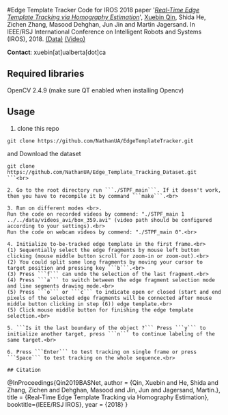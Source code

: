 #Edge Template Tracker
Code for IROS 2018 paper '[*Real-Time Edge Template Tracking via Homography Estimation*](https://webdocs.cs.ualberta.ca/~xuebin/IROS2018.pdf)', [Xuebin Qin](https://webdocs.cs.ualberta.ca/~xuebin/),  Shida He, Zichen Zhang, Masood Dehghan, Jun Jin and Martin Jagersand. In IEEE/RSJ International Conference on Intelligent Robots and Systems (IROS), 2018. [(Data)](https://github.com/NathanUA/Edge_Template_Tracking_Dataset) [(Video)](https://www.youtube.com/watch?v=ohnUCm-Ffc4&feature=youtu.be)

__Contact__: xuebin[at]ualberta[dot]ca

## Required libraries
OpenCV 2.4.9 (make sure QT enabled when installing Opencv)<br>

## Usage
1. clone this repo
```
git clone https://github.com/NathanUA/EdgeTemplateTracker.git
```
and Download the dataset
```
git clone https://github.com/NathanUA/Edge_Template_Tracking_Dataset.git
```<br>

2. Go to the root directory run ```./STPF_main```. If it doesn't work, then you have to recompile it by command ```make```.<br>

3. Run on different modes <br>.
Run the code on recorded videos by commend: "./STPF_main 1 ../../data/videos_avi/box_359.avi" (video path should be configured according to your settings).<br>
Run the code on webcam videos by commend: "./STPF_main 0".<br>

4. Initialize to-be-tracked edge template in the first frame.<br>
(1) Sequentially select the edge fragments by mouse left button clicking (mouse middle button scroll for zoom-in or zoom-out).<br>
(2) You could split some long fragments by moving your cursor to target position and pressing key ```b```.<br>
(3) Press ```f``` can undo the selection of the last fragment.<br>
(4) Press ```a``` to switch between the edge fragment selection mode and line segments drawing mode.<br>
(5) Press ```o``` or ```c``` to indicate open or closed (start and end pixels of the selected edge fragments will be connected after mouse middle button clicking in step (6)) edge template.<br>
(5) Click mouse middle button for finishing the edge template selection.<br>

5. ```Is it the last boundary of the object ?``` Press ```y``` to initialize another target, press ```n``` to continue labeling of the same target.<br>

6. Press ```Enter``` to test tracking on single frame or press ```Space``` to test tracking on the whole sequence.<br>

## Citation
```
@InProceedings{Qin2019BASNet,
  author = {Qin, Xuebin and He, Shida and Zhang, Zichen and Dehghan, Masood and Jin, Jun and Jagersand, Martin.},
  title = {Real-Time Edge Template Tracking via Homography Estimation},
  booktitle={IEEE/RSJ IROS},
  year = {2018}
}
```

